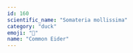 ```yaml
---
id: 160
scientific_name: "Somateria mollissima"
category: "duck"
emoji: "🦆"
name: "Common Eider"
---
```


